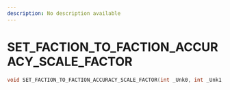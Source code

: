 ```yaml
---
description: No description available 
---
```


# SET_FACTION_TO_FACTION_ACCURACY_SCALE_FACTOR

```cpp
void SET_FACTION_TO_FACTION_ACCURACY_SCALE_FACTOR(int _Unk0, int _Unk1, int _Unk2);
```